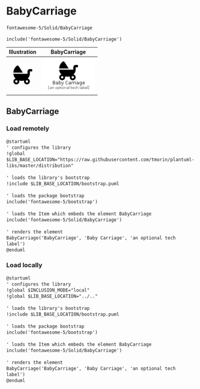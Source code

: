 # BabyCarriage


```text
fontawesome-5/Solid/BabyCarriage
```

```text
include('fontawesome-5/Solid/BabyCarriage')
```



| Illustration | BabyCarriage |
| :---: | :---: |
| ![illustration for Illustration](../../fontawesome-5/Solid/BabyCarriage.png) | ![illustration for BabyCarriage](../../fontawesome-5/Solid/BabyCarriage.Local.png) |




## BabyCarriage

### Load remotely
```plantuml
@startuml
' configures the library
!global $LIB_BASE_LOCATION="https://raw.githubusercontent.com/tmorin/plantuml-libs/master/distribution"

' loads the library's bootstrap
!include $LIB_BASE_LOCATION/bootstrap.puml

' loads the package bootstrap
include('fontawesome-5/bootstrap')

' loads the Item which embeds the element BabyCarriage
include('fontawesome-5/Solid/BabyCarriage')

' renders the element
BabyCarriage('BabyCarriage', 'Baby Carriage', 'an optional tech label')
@enduml
```

### Load locally
```plantuml
@startuml
' configures the library
!global $INCLUSION_MODE="local"
!global $LIB_BASE_LOCATION="../.."

' loads the library's bootstrap
!include $LIB_BASE_LOCATION/bootstrap.puml

' loads the package bootstrap
include('fontawesome-5/bootstrap')

' loads the Item which embeds the element BabyCarriage
include('fontawesome-5/Solid/BabyCarriage')

' renders the element
BabyCarriage('BabyCarriage', 'Baby Carriage', 'an optional tech label')
@enduml
```


